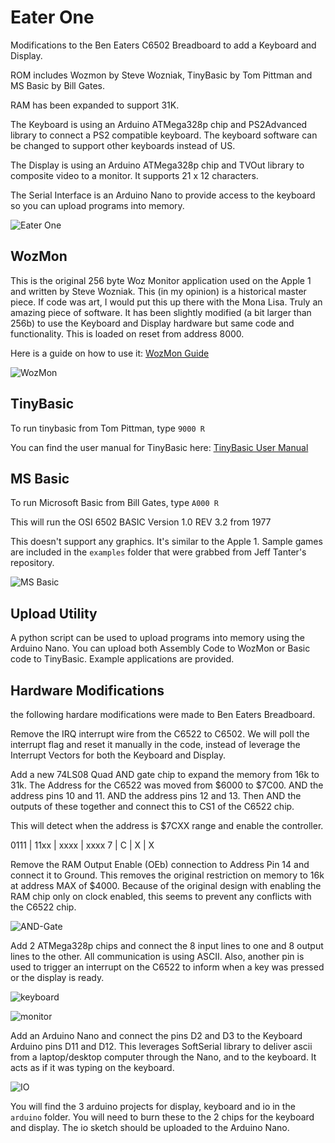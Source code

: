 # Eater One

Modifications to the Ben Eaters C6502 Breadboard to add a Keyboard and Display.

ROM includes Wozmon by Steve Wozniak, TinyBasic by Tom Pittman and MS Basic by Bill Gates.

RAM has been expanded to support 31K.

The Keyboard is using an Arduino ATMega328p chip and PS2Advanced library to connect a PS2 compatible keyboard.  The keyboard software can be changed to support other keyboards instead of US.

The Display is using an Arduino ATMega328p chip and TVOut library to composite video to a monitor.  It supports 21 x 12 characters.

The Serial Interface is an Arduino Nano to provide access to the keyboard so you can upload programs into memory.

![Eater One](/images/eater-one.jpeg)

## WozMon

This is the original 256 byte Woz Monitor application used on the Apple 1 and written by Steve Wozniak.  This (in my opinion) is a historical master piece.  If code was art, I would put this up there with the Mona Lisa.  Truly an amazing piece of software.  It has been slightly modified (a bit larger than 256b) to use the Keyboard and Display hardware but same code and functionality.  This is loaded on reset from address 8000.

Here is a guide on how to use it: [WozMon Guide](https://www.sbprojects.net/projects/apple1/wozmon.php)

![WozMon](/images/wozmon.jpeg)

## TinyBasic

To run tinybasic from Tom Pittman, type `9000 R`

You can find the user manual for TinyBasic here: [TinyBasic User Manual](http://www.ittybittycomputers.com/IttyBitty/TinyBasic/TBuserMan.htm)

## MS Basic

To run Microsoft Basic from Bill Gates, type `A000 R`

This will run the OSI 6502 BASIC Version 1.0 REV 3.2 from 1977

This doesn't support any graphics.  It's similar to the Apple 1.  Sample games are included in the `examples` folder that were grabbed from Jeff Tanter's repository.

![MS Basic](/images/basic.jpeg)

## Upload Utility

A python script can be used to upload programs into memory using the Arduino Nano.  You can upload both Assembly Code to WozMon or Basic code to TinyBasic.   Example applications are provided.

## Hardware Modifications

the following hardare modifications were made to Ben Eaters Breadboard.

Remove the IRQ interrupt wire from the C6522 to C6502.  We will poll the interrupt flag and reset it manually in the code, instead of leverage the Interrupt Vectors for both the Keyboard and Display.

Add a new 74LS08 Quad AND gate chip to expand the memory from 16k to 31k.  The Address for the C6522 was moved from $6000 to $7C00.  AND the address pins 10 and 11.  AND the address pins 12 and 13.  Then AND the outputs of these together and connect this to CS1 of the C6522 chip.

This will detect when the address is $7CXX range and enable the controller.

0111 | 11xx | xxxx | xxxx
 7   |  C   |  X   |  X

Remove the RAM Output Enable (OEb) connection to Address Pin 14 and connect it to Ground.  This removes the original restriction on memory to 16k at address MAX of $4000.  Because of the original design with enabling the RAM chip only on clock enabled, this seems to prevent any conflicts with the C6522 chip.

![AND-Gate](/images/and-gate.jpeg)

Add 2 ATMega328p chips and connect the 8 input lines to one and 8 output lines to the other.  All communication is using ASCII.  Also, another pin is used to trigger an interrupt on the C6522 to inform when a key was pressed or the display is ready.

![keyboard](/images/keyboard.jpeg)

![monitor](/images/monitor.jpeg)

Add an Arduino Nano and connect the pins D2 and D3 to the Keyboard Arduino pins D11 and D12.  This leverages SoftSerial library to deliver ascii from a laptop/desktop computer through the Nano, and to the keyboard.  It acts as if it was typing on the keyboard.

![IO](/images/io.jpeg)

You will find the 3 arduino projects for display, keyboard and io in the `arduino` folder.  You will need to burn these to the 2 chips for the keyboard and display.  The io sketch should be uploaded to the Arduino Nano.




